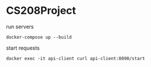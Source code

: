 # CS208Project

run servers
```shell
docker-compose up --build
```

start requests
```shell
docker exec -it api-client curl api-client:8090/start
```
